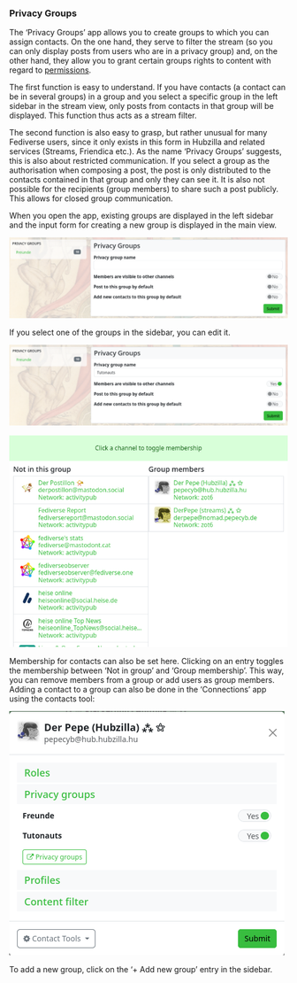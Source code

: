 ### Privacy Groups

The ‘Privacy Groups’ app allows you to create groups to which you can assign contacts. On the one hand, they serve to filter the stream (so you can only display posts from users who are in a privacy group) and, on the other hand, they allow you to grant certain groups rights to content with regard to [permissions](permissions_contact_roles.md).

The first function is easy to understand. If you have contacts (a contact can be in several groups) in a group and you select a specific group in the left sidebar in the stream view, only posts from contacts in that group will be displayed. This function thus acts as a stream filter.

The second function is also easy to grasp, but rather unusual for many Fediverse users, since it only exists in this form in Hubzilla and related services (Streams, Friendica etc.). As the name ‘Privacy Groups’ suggests, this is also about restricted communication. If you select a group as the authorisation when composing a post, the post is only distributed to the contacts contained in that group and only they can see it. It is also not possible for the recipients (group members) to share such a post publicly. This allows for closed group communication.

When you open the app, existing groups are displayed in the left sidebar and the input form for creating a new group is displayed in the main view.

![pgrups 01](./pic/pgroups01.png)

If you select one of the groups in the sidebar, you can edit it.

![pgrups 02](./pic/pgroups02.png)

![pgrups 03](./pic/pgroups03.png)

Membership for contacts can also be set here. Clicking on an entry toggles the membership between ‘Not in group’ and ‘Group membership’. This way, you can remove members from a group or add users as group members.
Adding a contact to a group can also be done in the ‘Connections’ app using the contacts tool:

![pgrups 04](./pic/pgroups04.png)

To add a new group, click on the ‘+ Add new group’ entry in the sidebar.
